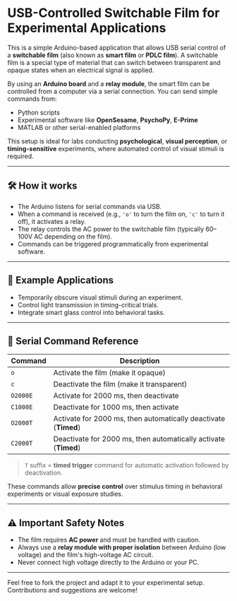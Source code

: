 #  USB-Controlled Switchable Film for Experimental Applications

This is a simple Arduino-based application that allows USB serial control of a **switchable film** (also known as **smart film** or **PDLC film**). A switchable film is a special type of material that can switch between transparent and opaque states when an electrical signal is applied.

By using an **Arduino board** and a **relay module**, the smart film can be controlled from a computer via a serial connection. You can send simple commands from:

- Python scripts
- Experimental software like **OpenSesame**, **PsychoPy**, **E-Prime**
- MATLAB or other serial-enabled platforms

This setup is ideal for labs conducting **psychological**, **visual perception**, or **timing-sensitive** experiments, where automated control of visual stimuli is required.

---

## 🛠️ How it works

- The Arduino listens for serial commands via USB.
- When a command is received (e.g., `'o'` to turn the film on, `'c'` to turn it off), it activates a relay.
- The relay controls the AC power to the switchable film (typically 60–100V AC depending on the film).
- Commands can be triggered programmatically from experimental software.

---

## 🧪 Example Applications

- Temporarily obscure visual stimuli during an experiment.
- Control light transmission in timing-critical trials.
- Integrate smart glass control into behavioral tasks.

---

## 📡 Serial Command Reference

| Command      | Description                                                        |
|--------------|--------------------------------------------------------------------|
| `o`          | Activate the film (make it opaque)                                 |
| `c`          | Deactivate the film (make it transparent)                          |
| `O2000E`     | Activate for 2000 ms, then deactivate                              |
| `C1000E`     | Deactivate for 1000 ms, then activate                              |
| `O2000T`     | Activate for 2000 ms, then automatically deactivate (**Timed**)    |
| `C2000T`     | Deactivate for 2000 ms, then automatically activate (**Timed**)    |

> `T` suffix = **timed trigger** command for automatic activation followed by deactivation.

These commands allow **precise control** over stimulus timing in behavioral experiments or visual exposure studies.

---

## ⚠️ Important Safety Notes

- The film requires **AC power** and must be handled with caution.
- Always use a **relay module with proper isolation** between Arduino (low voltage) and the film's high-voltage AC circuit.
- Never connect high voltage directly to the Arduino or your PC.

---

Feel free to fork the project and adapt it to your experimental setup. Contributions and suggestions are welcome!
